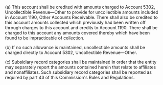 (a) This account shall be credited with amounts charged to Account 5302, Uncollectible Revenue—Other to provide for uncollectible amounts included in Account 1190, Other Accounts Receivable. There shall also be credited to this account amounts collected which previously had been written off through charges to this account and credits to Account 1190. There shall be charged to this account any amounts covered thereby which have been found to be impracticable of collection.

(b) If no such allowance is maintained, uncollectible amounts shall be charged directly to Account 5302, Uncollectible Revenue—Other.

(c) Subsidiary record categories shall be maintained in order that the entity may separately report the amounts contained herein that relate to affiliates and nonaffiliates. Such subsidiary record categories shall be reported as required by part 43 of this Commission's Rules and Regulations.


